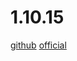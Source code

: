 ﻿# 1.10.15
[github](https://github.com/DataTables/DataTables)
[official](https://www.datatables.net/)
